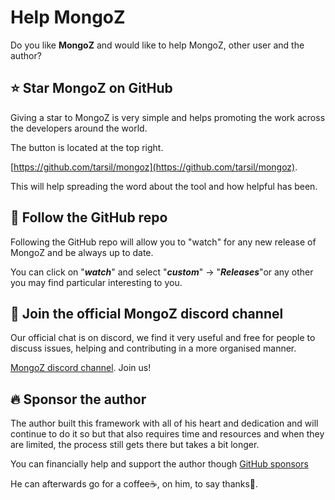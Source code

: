 # Help MongoZ

Do you like **MongoZ** and would like to help MongoZ, other user and the author?

## ⭐ Star **MongoZ** on GitHub

Giving a star to MongoZ is very simple and helps promoting the work across the developers around the world.

The button is located at the top right.

[https://github.com/tarsil/mongoz](https://github.com/tarsil/mongoz).

This will help spreading the word about the tool and how helpful has been.

## 👀 Follow the GitHub repo

Following the GitHub repo will allow you to "watch" for any new release of MongoZ and be always up to date.

You can click on "***watch***" and select "***custom***" -> "***Releases***"or any other you may find particular
interesting to you.

## 💬 Join the official MongoZ discord channel

Our official chat is on discord, we find it very useful and free for people to discuss issues, helping and contributing
in a more organised manner.

<a href="https://discord.gg/eMrM9sWWvu" target="_blank">MongoZ discord channel</a>. Join us!

## 🔥 Sponsor the author

The author built this framework with all of his heart and dedication and will continue to do it so but that also
requires time and resources and when they are limited, the process still gets there but takes a bit longer.

You can financially help and support the author though [GitHub sponsors](https://github.com/sponsors/tarsil)

He can afterwards go for a coffee☕, on him, to say thanks🙏.
